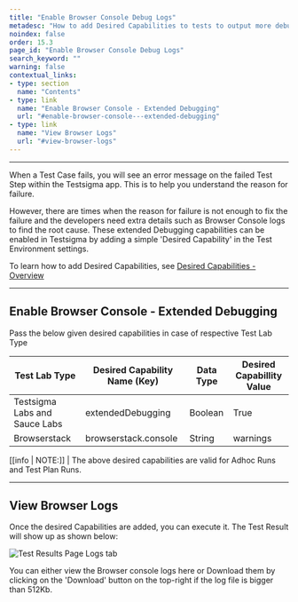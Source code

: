 ```yaml
---
title: "Enable Browser Console Debug Logs"
metadesc: "How to add Desired Capabilities to tests to output more debugging information such as Browser Console logs."
noindex: false
order: 15.3
page_id: "Enable Browser Console Debug Logs"
search_keyword: ""
warning: false
contextual_links:
- type: section
  name: "Contents"
- type: link
  name: "Enable Browser Console - Extended Debugging"
  url: "#enable-browser-console---extended-debugging"
- type: link
  name: "View Browser Logs"
  url: "#view-browser-logs"
---
```


---

When a Test Case fails, you will see an error message on the failed Test Step within the Testsigma app. This is to help you understand the reason for failure.

However, there are times when the reason for failure is not enough to fix the failure and the developers need extra details such as Browser Console logs to find the root cause. These extended Debugging capabilities can be enabled in Testsigma by adding a simple 'Desired Capability' in the Test Environment settings. 

To learn how to add Desired Capabilities, see [Desired Capabilities - Overview](https://testsigma.com/docs/desired-capabilities/overview/)

---
## **Enable Browser Console - Extended Debugging**

Pass the below given desired capabilities in case of respective Test Lab Type

|**Test Lab Type**|**Desired Capability Name (Key)**|**Data Type**|**Desired Capabillity Value**|
|---|---|---|---|
|Testsigma Labs and Sauce Labs|extendedDebugging|Boolean|True|
|Browserstack|browserstack.console|String|warnings|

[[info | NOTE:]]
| The above desired capabilities are valid for Adhoc Runs and Test Plan Runs.

---
## **View Browser Logs**

Once the desired Capabilities are added, you can execute it. The Test Result will show up as shown below:

![Test Results Page Logs tab](https://docs.testsigma.com/images/enable-browser-console-logs/test-results-logs-tab.png)

You can either view the Browser console logs here or Download them by clicking on the 'Download' button on the top-right if the log file is bigger than 512Kb.